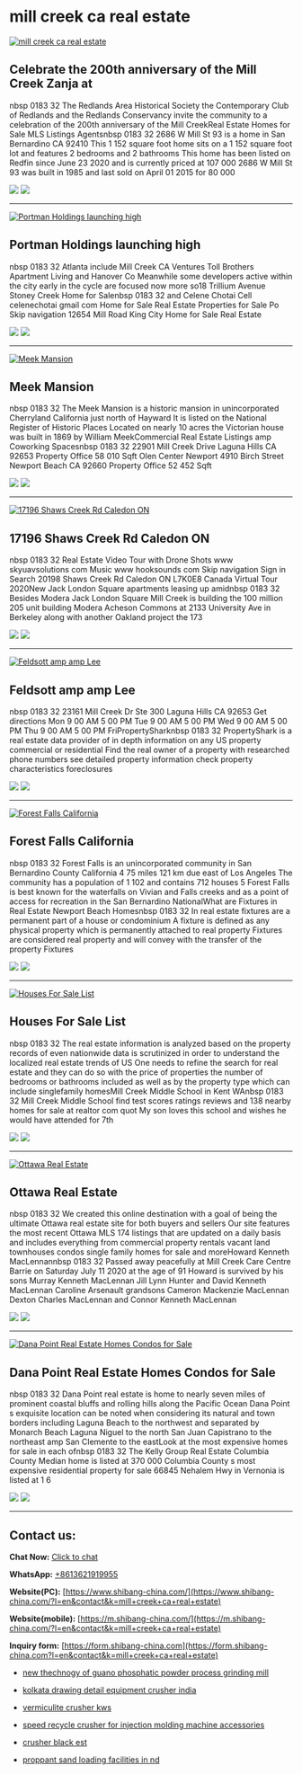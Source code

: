 # mill creek ca real estate

<a href="https://swt.shibang-china.com/?l=en&img&k=mill+creek+ca+real+estate" target="_blank">![mill creek ca real estate](http://static.shibang-china.com/all-800x300/1288.jpg)</a>

## Celebrate the 200th anniversary of the Mill Creek Zanja at
nbsp 0183 32 The Redlands Area Historical Society the Contemporary Club of Redlands and the Redlands Conservancy invite the community to a celebration of the 200th anniversary of the Mill CreekReal Estate Homes for Sale MLS Listings Agentsnbsp 0183 32 2686 W Mill St 93 is a home in San Bernardino CA 92410 This 1 152 square foot home sits on a 1 152 square foot lot and features 2 bedrooms and 2 bathrooms This home has been listed on Redfin since June 23 2020 and is currently priced at 107 000 2686 W Mill St 93 was built in 1985 and last sold on April 01 2015 for 80 000


<a href="https://whatsapp.shibangsoft.com/WhatsApp.php" target="_blank" title="WhatsApp">![](http://static.shibang-china.com/icon/whatsapp.png)</a> <a href="https://swt.shibang-china.com/?l=en&icon&k=mill+creek+ca+real+estate" target="_blank">![](http://static.shibang-china.com/icon/chat-en.png)</a>

---

<a href="https://swt.shibang-china.com/?l=en&img&k=mill+creek+ca+real+estate" target="_blank">![Portman Holdings launching high](http://static.shibang-china.com/all-800x300/146.jpg)</a>

## Portman Holdings launching high
nbsp 0183 32 Atlanta include Mill Creek CA Ventures Toll Brothers Apartment Living and Hanover Co Meanwhile some developers active within the city early in the cycle are focused now more so18 Trillium Avenue Stoney Creek Home for Salenbsp 0183 32 and Celene Chotai Cell celenechotai gmail com  Home for Sale Real Estate Properties for Sale Po Skip navigation 12654 Mill Road King City Home for Sale Real Estate


<a href="https://whatsapp.shibangsoft.com/WhatsApp.php" target="_blank" title="WhatsApp">![](http://static.shibang-china.com/icon/whatsapp.png)</a> <a href="https://swt.shibang-china.com/?l=en&icon&k=mill+creek+ca+real+estate" target="_blank">![](http://static.shibang-china.com/icon/chat-en.png)</a>

---

<a href="https://swt.shibang-china.com/?l=en&img&k=mill+creek+ca+real+estate" target="_blank">![Meek Mansion](http://static.shibang-china.com/all-800x300/1326.jpg)</a>

## Meek Mansion
nbsp 0183 32 The Meek Mansion is a historic mansion in unincorporated Cherryland California just north of Hayward It is listed on the National Register of Historic Places Located on nearly 10 acres the Victorian house was built in 1869 by William MeekCommercial Real Estate Listings amp Coworking Spacesnbsp 0183 32 22901 Mill Creek Drive Laguna Hills CA 92653 Property Office 58 010 Sqft Olen Center Newport 4910 Birch Street Newport Beach CA 92660 Property Office 52 452 Sqft


<a href="https://whatsapp.shibangsoft.com/WhatsApp.php" target="_blank" title="WhatsApp">![](http://static.shibang-china.com/icon/whatsapp.png)</a> <a href="https://swt.shibang-china.com/?l=en&icon&k=mill+creek+ca+real+estate" target="_blank">![](http://static.shibang-china.com/icon/chat-en.png)</a>

---

<a href="https://swt.shibang-china.com/?l=en&img&k=mill+creek+ca+real+estate" target="_blank">![17196 Shaws Creek Rd Caledon ON](http://static.shibang-china.com/all-800x300/1303.jpg)</a>

## 17196 Shaws Creek Rd Caledon ON
nbsp 0183 32 Real Estate Video Tour with Drone Shots www skyuavsolutions com Music www hooksounds com Skip navigation Sign in Search 20198 Shaws Creek Rd Caledon ON L7K0E8 Canada Virtual Tour 2020New Jack London Square apartments leasing up amidnbsp 0183 32 Besides Modera Jack London Square Mill Creek is building the 100 million 205 unit building Modera Acheson Commons at 2133 University Ave in Berkeley along with another Oakland project the 173


<a href="https://whatsapp.shibangsoft.com/WhatsApp.php" target="_blank" title="WhatsApp">![](http://static.shibang-china.com/icon/whatsapp.png)</a> <a href="https://swt.shibang-china.com/?l=en&icon&k=mill+creek+ca+real+estate" target="_blank">![](http://static.shibang-china.com/icon/chat-en.png)</a>

---

<a href="https://swt.shibang-china.com/?l=en&img&k=mill+creek+ca+real+estate" target="_blank">![Feldsott amp amp Lee](http://static.shibang-china.com/all-800x300/386.jpg)</a>

## Feldsott amp amp Lee
nbsp 0183 32 23161 Mill Creek Dr Ste 300 Laguna Hills CA 92653 Get directions Mon 9 00 AM 5 00 PM Tue 9 00 AM 5 00 PM Wed 9 00 AM 5 00 PM Thu 9 00 AM 5 00 PM FriPropertySharknbsp 0183 32 PropertyShark is a real estate data provider of in depth information on any US property commercial or residential Find the real owner of a property with researched phone numbers see detailed property information check property characteristics foreclosures


<a href="https://whatsapp.shibangsoft.com/WhatsApp.php" target="_blank" title="WhatsApp">![](http://static.shibang-china.com/icon/whatsapp.png)</a> <a href="https://swt.shibang-china.com/?l=en&icon&k=mill+creek+ca+real+estate" target="_blank">![](http://static.shibang-china.com/icon/chat-en.png)</a>

---

<a href="https://swt.shibang-china.com/?l=en&img&k=mill+creek+ca+real+estate" target="_blank">![Forest Falls California](http://static.shibang-china.com/all-800x300/1378.jpg)</a>

## Forest Falls California
nbsp 0183 32 Forest Falls is an unincorporated community in San Bernardino County California 4 75 miles 121 km due east of Los Angeles The community has a population of 1 102 and contains 712 houses 5 Forest Falls is best known for the waterfalls on Vivian and Falls creeks and as a point of access for recreation in the San Bernardino NationalWhat are Fixtures in Real Estate Newport Beach Homesnbsp 0183 32 In real estate fixtures are a permanent part of a house or condominium A fixture is defined as any physical property which is permanently attached to real property Fixtures are considered real property and will convey with the transfer of the property Fixtures


<a href="https://whatsapp.shibangsoft.com/WhatsApp.php" target="_blank" title="WhatsApp">![](http://static.shibang-china.com/icon/whatsapp.png)</a> <a href="https://swt.shibang-china.com/?l=en&icon&k=mill+creek+ca+real+estate" target="_blank">![](http://static.shibang-china.com/icon/chat-en.png)</a>

---

<a href="https://swt.shibang-china.com/?l=en&img&k=mill+creek+ca+real+estate" target="_blank">![Houses For Sale List](http://static.shibang-china.com/all-800x300/638.jpg)</a>

## Houses For Sale List
nbsp 0183 32 The real estate information is analyzed based on the property records of even nationwide data is scrutinized in order to understand the localized real estate trends of US One needs to refine the search for real estate and they can do so with the price of properties the number of bedrooms or bathrooms included as well as by the property type which can include singlefamily homesMill Creek Middle School in Kent WAnbsp 0183 32 Mill Creek Middle School find test scores ratings reviews and 138 nearby homes for sale at realtor com quot My son loves this school and wishes he would have attended for 7th


<a href="https://whatsapp.shibangsoft.com/WhatsApp.php" target="_blank" title="WhatsApp">![](http://static.shibang-china.com/icon/whatsapp.png)</a> <a href="https://swt.shibang-china.com/?l=en&icon&k=mill+creek+ca+real+estate" target="_blank">![](http://static.shibang-china.com/icon/chat-en.png)</a>

---

<a href="https://swt.shibang-china.com/?l=en&img&k=mill+creek+ca+real+estate" target="_blank">![Ottawa Real Estate](http://static.shibang-china.com/all-800x300/314.jpg)</a>

## Ottawa Real Estate
nbsp 0183 32 We created this online destination with a goal of being the ultimate Ottawa real estate site for both buyers and sellers Our site features the most recent Ottawa MLS 174 listings that are updated on a daily basis and includes everything from commercial property rentals vacant land townhouses condos single family homes for sale and moreHoward Kenneth MacLennannbsp 0183 32 Passed away peacefully at Mill Creek Care Centre Barrie on Saturday July 11 2020 at the age of 91 Howard is survived by his sons Murray Kenneth MacLennan Jill Lynn Hunter and David Kenneth MacLennan Caroline Arsenault grandsons Cameron Mackenzie MacLennan Dexton Charles MacLennan and Connor Kenneth MacLennan


<a href="https://whatsapp.shibangsoft.com/WhatsApp.php" target="_blank" title="WhatsApp">![](http://static.shibang-china.com/icon/whatsapp.png)</a> <a href="https://swt.shibang-china.com/?l=en&icon&k=mill+creek+ca+real+estate" target="_blank">![](http://static.shibang-china.com/icon/chat-en.png)</a>

---

<a href="https://swt.shibang-china.com/?l=en&img&k=mill+creek+ca+real+estate" target="_blank">![Dana Point Real Estate Homes Condos for Sale](http://static.shibang-china.com/all-800x300/644.jpg)</a>

## Dana Point Real Estate Homes Condos for Sale
nbsp 0183 32 Dana Point real estate is home to nearly seven miles of prominent coastal bluffs and rolling hills along the Pacific Ocean Dana Point s exquisite location can be noted when considering its natural and town borders including Laguna Beach to the northwest and separated by Monarch Beach Laguna Niguel to the north San Juan Capistrano to the northeast amp San Clemente to the eastLook at the most expensive homes for sale in each ofnbsp 0183 32 The Kelly Group Real Estate Columbia County Median home is listed at 370 000 Columbia County s most expensive residential property for sale 66845 Nehalem Hwy in Vernonia is listed at 1 6


<a href="https://whatsapp.shibangsoft.com/WhatsApp.php" target="_blank" title="WhatsApp">![](http://static.shibang-china.com/icon/whatsapp.png)</a> <a href="https://swt.shibang-china.com/?l=en&icon&k=mill+creek+ca+real+estate" target="_blank">![](http://static.shibang-china.com/icon/chat-en.png)</a>

---
## Contact us:

**Chat Now:** [Click to chat](https://swt.shibang-china.com?l=en&contact&k=mill+creek+ca+real+estate)

**WhatsApp:**  [+8613621919955](https://whatsapp.shibangsoft.com/WhatsApp.php)

**Website(PC):** [https://www.shibang-china.com/](https://www.shibang-china.com/?l=en&contact&k=mill+creek+ca+real+estate)

**Website(mobile):** [https://m.shibang-china.com/](https://m.shibang-china.com/?l=en&contact&k=mill+creek+ca+real+estate)

**Inquiry form:** [https://form.shibang-china.com](https://form.shibang-china.com?l=en&contact&k=mill+creek+ca+real+estate)

* [new thechnogy of guano phosphatic powder process grinding mill](../161/new%20thechnogy%20of%20guano%20phosphatic%20powder%20process%20grinding%20mill.md)

* [kolkata drawing detail equipment crusher india](../170/kolkata%20drawing%20detail%20equipment%20crusher%20india.md)

* [vermiculite crusher kws](../166/vermiculite%20crusher%20kws.md)

* [speed recycle crusher for injection molding machine accessories](../164/speed%20recycle%20crusher%20for%20injection%20molding%20machine%20accessories.md)

* [crusher black est](../170/crusher%20black%20est.md)

* [proppant sand loading facilities in nd](../163/proppant%20sand%20loading%20facilities%20in%20nd.md)